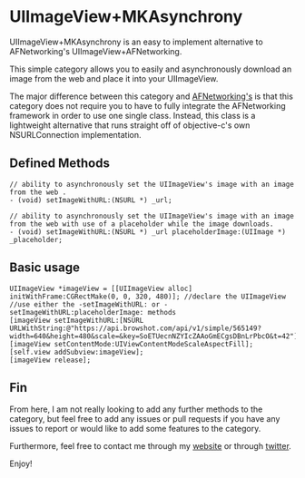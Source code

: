 # UIImageView+MKAsynchrony

UIImageView+MKAsynchrony is an easy to implement alternative to AFNetworking's UIImageView+AFNetworking. 

This simple category allows you to easily and asynchronously download an image from the web and place it into your UIImageView.

The major difference between this category and [AFNetworking's](https://github.com/AFNetworking/AFNetworking/blob/master/AFNetworking/UIImageView%2BAFNetworking.h) is that this category does not require you to have to fully integrate the AFNetworking framework in order to use one single class. Instead, this class is a lightweight alternative that runs straight off of objective-c's own NSURLConnection implementation.

## Defined Methods

    // ability to asynchronously set the UIImageView's image with an image from the web .
    - (void) setImageWithURL:(NSURL *) _url;            

	// ability to asynchronously set the UIImageView's image with an image from the web with use of a placeholder while the image downloads.
    - (void) setImageWithURL:(NSURL *) _url placeholderImage:(UIImage *) _placeholder;

## Basic usage

    UIImageView *imageView = [[UIImageView alloc] initWithFrame:CGRectMake(0, 0, 320, 480)]; //declare the UIImageView
    //use either the -setImageWithURL: or -setImageWithURL:placeholderImage: methods
    [imageView setImageWithURL:[NSURL URLWithString:@"https://api.browshot.com/api/v1/simple/565149?width=640&height=480&scale=&key=SoETUecnNZYIcZAAoGmECgsDBnLrPbcO&t=42"]];
    [imageView setContentMode:UIViewContentModeScaleAspectFill];
    [self.view addSubview:imageView];
    [imageView release];
    
## Fin

From here, I am not really looking to add any further methods to the category, but feel free to add any issues or pull requests if you have any issues to report or would like to add some features to the category.

Furthermore, feel free to contact me through my [website](http://maxk.me) or through [twitter](http://twitter.com/_max_k).

Enjoy!